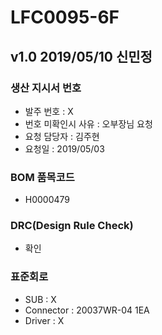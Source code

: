 # LFC0095-6F

## v1.0 2019/05/10 신민정

### 생산 지시서 번호
* 발주 번호 : X
* 번호 미확인시 사유 : 오부장님 요청
* 요청 담당자 : 김주현
* 요청일 : 2019/05/03

###  BOM 품목코드
* H0000479

### DRC(Design Rule Check)
* 확인

### 표준회로
* SUB : X
* Connector : 20037WR-04 1EA
* Driver : X